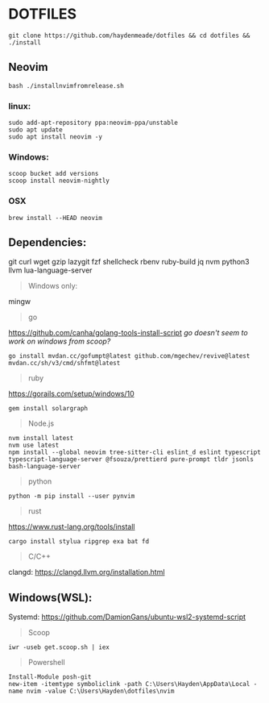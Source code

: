 # DOTFILES

```
git clone https://github.com/haydenmeade/dotfiles && cd dotfiles && ./install
```

## Neovim

```
bash ./installnvimfromrelease.sh
```

### linux:

```
sudo add-apt-repository ppa:neovim-ppa/unstable
sudo apt update
sudo apt install neovim -y
```

### Windows:

```
scoop bucket add versions
scoop install neovim-nightly
```

### OSX

```
brew install --HEAD neovim
```

## Dependencies:

git
curl
wget
gzip
lazygit
fzf
shellcheck
rbenv
ruby-build
jq
nvm
python3
llvm
lua-language-server

> Windows only:

mingw

> go

https://github.com/canha/golang-tools-install-script
_go doesn't seem to work on windows from scoop?_

```
go install mvdan.cc/gofumpt@latest github.com/mgechev/revive@latest mvdan.cc/sh/v3/cmd/shfmt@latest
```

> ruby

https://gorails.com/setup/windows/10

```
gem install solargraph
```

> Node.js

```
nvm install latest
nvm use latest
npm install --global neovim tree-sitter-cli eslint_d eslint typescript typescript-language-server @fsouza/prettierd pure-prompt tldr jsonls bash-language-server
```

> python

```
python -m pip install --user pynvim
```

> rust

https://www.rust-lang.org/tools/install

```
cargo install stylua ripgrep exa bat fd
```

> C/C++

clangd: https://clangd.llvm.org/installation.html

## Windows(WSL):

Systemd: https://github.com/DamionGans/ubuntu-wsl2-systemd-script

> Scoop

```
iwr -useb get.scoop.sh | iex
```

> Powershell

```
Install-Module posh-git
new-item -itemtype symboliclink -path C:\Users\Hayden\AppData\Local -name nvim -value C:\Users\Hayden\dotfiles\nvim
```
